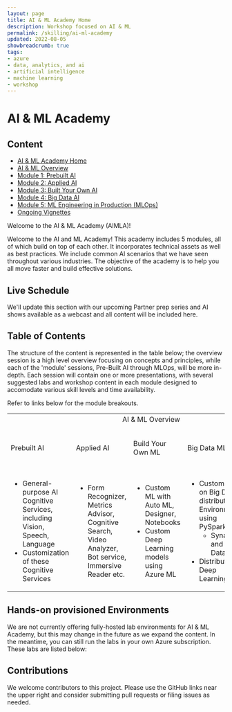 ```yaml
---
layout: page
title: AI & ML Academy Home
description: Workshop focused on AI & ML
permalink: /skilling/ai-ml-academy
updated: 2022-08-05
showbreadcrumb: true
tags:
- azure
- data, analytics, and ai
- artificial intelligence
- machine learning
- workshop
---
```


# AI & ML Academy

## Content

* [AI & ML Academy Home](/PartnerResources/skilling/ai-ml-academy)
* [AI & ML Overview](/PartnerResources/skilling/ai-ml-academy/overview)
* [Module 1: Prebuilt AI](/PartnerResources/skilling/ai-ml-academy/prebuilt-ai)
* [Module 2: Applied AI](/PartnerResources/skilling/ai-ml-academy/applied-ai)
* [Module 3: Built Your Own AI](/PartnerResources/skilling/ai-ml-academy/build-your-own-ml)
* [Module 4: Big Data AI](/PartnerResources/skilling/ai-ml-academy/big-data-ml)
* [Module 5: ML Engineering in Production (MLOps)](/PartnerResources/skilling/ai-ml-academy/mlops)
* [Ongoing Vignettes](/PartnerResources/skilling/ai-ml-academy/vignettes)

Welcome to the AI & ML Academy (AIMLA)! 

Welcome to the AI and ML Academy! This academy includes 5 modules, all of which build on top of each other. It incorporates technical assets as well as best practices. We include common AI scenarios that we have seen throughout various industries. The objective of the academy is to help you all move faster and build effective solutions.

## Live Schedule

We'll update this section with our upcoming Partner prep series and AI shows available as a webcast and all content will be included here.

## Table of Contents

The structure of the content is represented in the table below; the overview session is a high level overview focusing on concepts and principles, while each of the 'module' sessions, Pre-Built AI through MLOps, will be more in-depth. Each session will contain one or more presentations, with several suggested labs and workshop content in each module designed to accomodate various skill levels and time availability.

Refer to links below for the module breakouts. 

<table>
<tr>
<td colspan="5" style="text-align: center;">AI & ML Overview</td>
</tr>
<tr>
<td>Prebuilt AI</td>
<td>Applied AI</td>
<td>Build Your Own ML</td>
<td>Big Data ML</td>
<td>ML Engineering in Production (MLOps)</td>
</tr>
<tr>
<td>
  <ul>
    <li>General-purpose AI Cognitive Services, including Vision, Speech, Language</li>
    <li>Customization of these Cognitive Services</li>
  </ul>
</td>
<td>
  <ul>
    <li>Form Recognizer, Metrics Advisor, Cognitive Search, Video Analyzer, Bot service, Immersive Reader etc.</li>
  </ul>
</td>
<td>
  <ul>
    <li>Custom ML with Auto ML, Designer, Notebooks</li>
    <li>Custom Deep Learning models using Azure ML</li>
  </ul>
</td>
<td>
  <ul>
    <li>Custom ML on Big Data in distributed Environments using PySpark
				<ul>
          <li>Synapse and Databricks</li>
        </ul>
    <li>Distributed Deep Learning</li>
  </ul>
</td>
<td>
  <ul>
    <li>Azure DevOps</li>
		<li>GitHub Actions</li>
    <li>MLFlow</li>
  </ul>
</td>
</tr>
</table>

## Hands-on provisioned Environments

We are not currently offering fully-hosted lab environments for AI & ML Academy, but this may change in the future as we expand the content. In the meantime, you can still run the labs in your own Azure subscription. These labs are listed below:

<!--
Want to go hands-on with a fully provisioned environment? Check out our AI & ML Academy lab environments hosted by Spektra Systems, available for a limited time. The environments are only available to United States based partners.

* Sign-up link: [https://bit.ly/3COKiz1](https://bit.ly/3COKiz1)
* Activation code: ACTIVATE1365

The lab environments available are listed below. The source content is available if you'd like to see what's covered in each lab -- however, the lab environment will display all of this info for you as you progress through the lab. Once the lab environment is started, there is a limited time to complete the lab due to the number of resources provisioned. If you'd like to keep all of the assets as you go through the lab, we recommend following the lab guides listed below and deploy the resources into your Azure account. 
-->


## Contributions

We welcome contributors to this project. Please use the GitHub links near the upper right and consider submitting pull requests or filing issues as needed.
